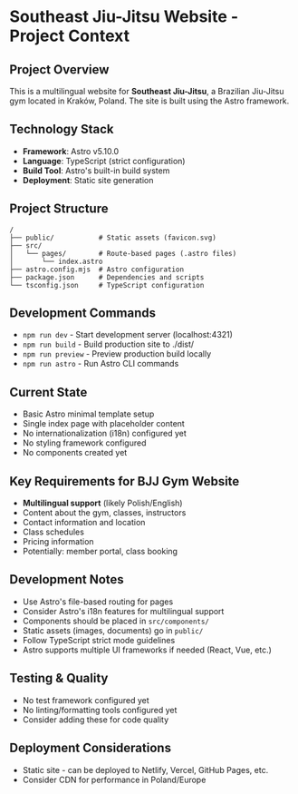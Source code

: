 # Southeast Jiu-Jitsu Website - Project Context

## Project Overview
This is a multilingual website for **Southeast Jiu-Jitsu**, a Brazilian Jiu-Jitsu gym located in Kraków, Poland. The site is built using the Astro framework.

## Technology Stack
- **Framework**: Astro v5.10.0
- **Language**: TypeScript (strict configuration)
- **Build Tool**: Astro's built-in build system
- **Deployment**: Static site generation

## Project Structure
```
/
├── public/           # Static assets (favicon.svg)
├── src/
│   └── pages/        # Route-based pages (.astro files)
│       └── index.astro
├── astro.config.mjs  # Astro configuration
├── package.json      # Dependencies and scripts
└── tsconfig.json     # TypeScript configuration
```

## Development Commands
- `npm run dev` - Start development server (localhost:4321)
- `npm run build` - Build production site to ./dist/
- `npm run preview` - Preview production build locally
- `npm run astro` - Run Astro CLI commands

## Current State
- Basic Astro minimal template setup
- Single index page with placeholder content
- No internationalization (i18n) configured yet
- No styling framework configured
- No components created yet

## Key Requirements for BJJ Gym Website
- **Multilingual support** (likely Polish/English)
- Content about the gym, classes, instructors
- Contact information and location
- Class schedules
- Pricing information
- Potentially: member portal, class booking

## Development Notes
- Use Astro's file-based routing for pages
- Consider Astro's i18n features for multilingual support
- Components should be placed in `src/components/`
- Static assets (images, documents) go in `public/`
- Follow TypeScript strict mode guidelines
- Astro supports multiple UI frameworks if needed (React, Vue, etc.)

## Testing & Quality
- No test framework configured yet
- No linting/formatting tools configured yet
- Consider adding these for code quality

## Deployment Considerations
- Static site - can be deployed to Netlify, Vercel, GitHub Pages, etc.
- Consider CDN for performance in Poland/Europe